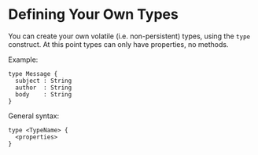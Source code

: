 Defining Your Own Types
=======================

You can create your own volatile (i.e. non-persistent) types, using
the `type` construct. At this point types can only have properties, no
methods.

Example:

    type Message {
      subject : String
      author  : String
      body    : String
    }

General syntax:

    type <TypeName> {
      <properties>
    }
